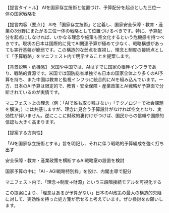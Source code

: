 【提言タイトル】
AIを国家存立技術と位置づけ、予算配分を起点とした三位一体の国家戦略を

【提言内容（要点）】
AIを「国家存立技術」と定義し、国家安全保障・教育・産業の3分野にまたがる三位一体の戦略として位置づけるべきです。特に、予算配分を起点にしなければ、いかなる理念や施策も空文化するという危機感を持つべきです。現状の日本は国際的に見てAI関連予算が極めて少なく、戦略構想があっても実行基盤が脆弱です。この構造的な弱点を直視し、理念と制度の接続点として「予算戦略」をマニフェスト内で明示することを提案します。

【背景説明・危機感】
米国や中国では、AIはすでに国家の根幹インフラであり、戦略的資源です。米国では国防総省単独でも日本の国家全体より多くのAI予算を持ち、また中国は教育と監視インフラに統合的にAIを組み込んでいます。一方、日本のAI予算は限定的で、教育・安全保障・産業政策とAI戦略が予算面で分断されているのが実情です。

マニフェスト上の理念（例：「AIで誰も取り残さない」「テクノロジーで社会課題を解決」）には共感しますが、理念に見合う予算設計がなければ空文となり、実効性が伴いません。逆にここに財政的裏付けがつけば、国民からの信頼や国際的信認も大きく高まります。

【提案する方向性】

「AIを国家存立技術とする」旨を明記し、それに伴う戦略的予算編成を強く打ち出す

安全保障・教育・産業政策を横断するAI戦略室の設置を検討

国家予算の中に「AI・AGI戦略特別枠」を設け、内閣主導で配分

マニフェスト内で、「理念→制度→財源」という三段階接続モデルを可視化する

この提案により、「理念はあるが予算がない」日本のAI政策の最大の構造的欠陥に対して、実効性を持った処方箋が示せると考えています。ぜひ検討をお願いします。